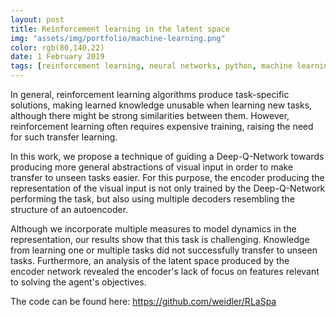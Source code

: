 ```yaml
---
layout: post
title: Reinforcement learning in the latent space 
img: "assets/img/portfolio/machine-learning.png"
color: rgb(80,140,22)
date: 1 February 2019
tags: [reinforcement learning, neural networks, python, machine learning]
---
```


In general, reinforcement learning algorithms produce task-specific solutions, making learned knowledge unusable when learning new tasks, although there might be strong similarities between them. 
However, reinforcement learning often requires expensive training, raising the need for such transfer learning. 

In this work, we propose a technique of guiding a Deep-Q-Network towards producing more general abstractions of visual input in order to make transfer to unseen tasks easier.
For this purpose, the encoder producing the representation of the visual input is not only trained by the Deep-Q-Network performing the task, but also using multiple decoders resembling the structure of an autoencoder.

Although we incorporate multiple measures to model dynamics in the representation, our results show that this task is challenging. 
Knowledge from learning one or multiple tasks did not successfully transfer to unseen tasks. 
Furthermore, an analysis of the latent space produced by the encoder network revealed the encoder's lack of focus on features relevant to solving the agent's objectives.

The code can be found here: <https://github.com/weidler/RLaSpa>
